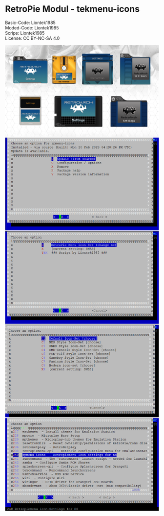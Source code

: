 # RetroPie Modul - tekmenu-icons
Basic-Code:	Liontek1985</br>
Moded-Code:	Liontek1985</br>
Scrips:		Liontek1985</br>
License:	CC BY-NC-SA 4.0</br>

![pic001](https://github.com/microplay-hub/mpcore-library/raw/main/Imagebase/_Moduls/rpmenuicons-preview.png "Modul Picture")
![pic002](https://github.com/microplay-hub/mpcore-library/raw/main/Imagebase/_Moduls/rpmenuicons-modul.png "Modul Picture")
![pic003](https://github.com/microplay-hub/mpcore-library/raw/main/Imagebase/_Moduls/rpmenuicons-modul-cf.png "Modul Picture")
![pic004](https://github.com/microplay-hub/mpcore-library/raw/main/Imagebase/_Moduls/rpmenuicons-modul-cf-options+.png "Modul Picture")
![pic005](https://github.com/microplay-hub/mpcore-library/raw/main/Imagebase/_Moduls/cfg-rpmenuicons.png "Modul Picture")

